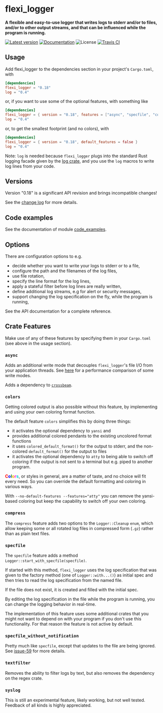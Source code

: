 # flexi_logger

**A flexible and easy-to-use logger that writes logs to stderr and/or to files, and/or to
other output streams, and that can be influenced while the program is running.**

[![Latest version](https://img.shields.io/crates/v/flexi_logger.svg)](https://crates.io/crates/flexi_logger)
[![Documentation](https://docs.rs/flexi_logger/badge.svg)](https://docs.rs/flexi_logger)
![License](https://img.shields.io/crates/l/flexi_logger.svg)
[![Travis CI](https://travis-ci.org/emabee/flexi_logger.svg?branch=master)](https://travis-ci.org/emabee/flexi_logger)

## Usage

Add flexi_logger to the dependencies section in your project's `Cargo.toml`, with

```toml
[dependencies]
flexi_logger = "0.18"
log = "0.4"
```

or, if you want to use some of the optional features, with something like

```toml
[dependencies]
flexi_logger = { version = "0.18", features = ["async", "specfile", "compress"] }
log = "0.4"
```

or, to get the smallest footprint (and no colors), with

```toml
[dependencies]
flexi_logger = { version = "0.18", default_features = false }
log = "0.4"
```

Note: `log` is needed because `flexi_logger` plugs into the standard Rust logging facade given
by the [log crate](https://crates.io/crates/log),
and you use the ```log``` macros to write log lines from your code.

## Versions

Version "0.18" is a significant API revision and brings incompatible changes!

See the [change log](https://github.com/emabee/flexi_logger/blob/master/CHANGELOG.md) for more details.

## Code examples

See the documentation of module
[code_examples](https://docs.rs/flexi_logger/latest/flexi_logger/code_examples/index.html).

## Options

There are configuration options to e.g.

* decide whether you want to write your logs to stderr or to a file,
* configure the path and the filenames of the log files,
* use file rotation,
* specify the line format for the log lines,
* apply a stateful filter before log lines are really written,
* define additional log streams, e.g for alert or security messages,
* support changing the log specification on the fly, while the program is running,

See the API documentation for a complete reference.

## Crate Features

Make use of any of these features by specifying them in your `Cargo.toml`
(see above in the usage section).

### **`async`**

Adds an additional write mode that decouples `flexi_logger`'s file I/O from your application threads. See [here](./docs/diagrams.pdf) for a performance comparison of some write modes.

Adds a dependency to [`crossbeam`](https://docs.rs/crossbeam/0.8.1/crossbeam/index.html).

### **`colors`**

Getting colored output is also possible without this feature,
by implementing and using your own coloring format function.

The default feature `colors` simplifies this by doing three things:

* it activates the optional dependency to `yansi` and
* provides additional colored pendants to the existing uncolored format functions
* it uses `colored_default_format()` for the output to stderr,
  and the non-colored `default_format()` for the output to files
* it activates the optional dependency to `atty` to being able to switch off
  coloring if the output is not sent to a terminal but e.g. piped to another program.

**<span style="color:red">C</span><span style="color:blue">o</span><span style="color:green">l</span><span style="color:orange">o</span><span style="color:magenta">r</span><span style="color:darkturquoise">s</span>**,
or styles in general, are a matter of taste, and no choice will fit every need. So you can override the default formatting and coloring in various ways.

With `--no-default-features --features="atty"` you can remove the yansi-based coloring but keep the capability to switch off your own coloring.

### **`compress`**

The `compress` feature adds two options to the `Logger::Cleanup` `enum`, which allow keeping some
or all rotated log files in compressed form (`.gz`) rather than as plain text files.

### **`specfile`**

The `specfile` feature adds a method `Logger::start_with_specfile(specfile)`.

If started with this method, `flexi_logger` uses the log specification
that was given to the factory method (one of `Logger::with...()`) as initial spec
and then tries to read the log specification from the named file.

If the file does not exist, it is created and filled with the initial spec.

By editing the log specification in the file while the program is running,
you can change the logging behavior in real-time.

The implementation of this feature uses some additional crates that you might
not want to depend on with your program if you don't use this functionality.
For that reason the feature is not active by default.

### **`specfile_without_notification`**

Pretty much like `specfile`, except that updates to the file are being ignored.
See [issue-59](https://github.com/emabee/flexi_logger/issues/59) for more details.

### **`textfilter`**

Removes the ability to filter logs by text, but also removes the dependency on the regex crate.

### **`syslog`**

This is still an experimental feature, likely working, but not well tested.
Feedback of all kinds is highly appreciated.
